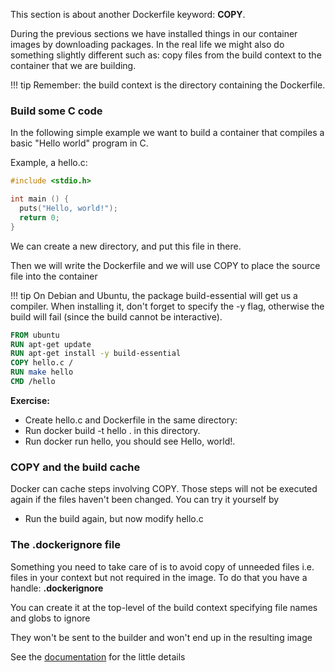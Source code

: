 This section is about another Dockerfile keyword: **COPY**.

During the previous sections we have installed things in our container images by downloading packages. In the real life we might also do something slightly different such as: copy files from the build context to the container that we are building.

!!! tip 
    Remember: the build context is the directory containing the Dockerfile.

### Build some C code

In the following simple example we want to build a container that compiles a basic "Hello world" program in C.

Example, a hello.c:

```c
#include <stdio.h>

int main () {
  puts("Hello, world!");
  return 0;
}
```
We can create a new directory, and put this file in there.

Then we will write the Dockerfile and we will use COPY to place the source file into the container

!!! tip
    On Debian and Ubuntu, the package build-essential will get us a compiler.
    When installing it, don't forget to specify the -y flag, otherwise the build will fail (since the build cannot be interactive).


```Dockerfile
FROM ubuntu
RUN apt-get update
RUN apt-get install -y build-essential
COPY hello.c /
RUN make hello
CMD /hello
```

**Exercise:**

- Create hello.c and Dockerfile in the same directory:
- Run docker build -t hello . in this directory.
- Run docker run hello, you should see Hello, world!.

### COPY and the build cache

Docker can cache steps involving COPY. Those steps will not be executed again if the files haven't been changed. You can try it yourself by
- Run the build again, but now modify hello.c 

### The .dockerignore file

Something you need to take care of is to avoid copy of unneeded files i.e. files in your context but not required in the image. To do that you have a handle: **.dockerignore**

You can create it at the top-level of the build context specifying file names and globs to ignore

They won't be sent to the builder and won't end up in the resulting image

See the [documentation](https://docs.docker.com/engine/reference/builder/#dockerignore-file) for the little details



